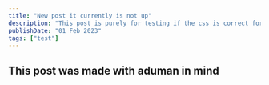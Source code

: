 ```yaml
---
title: "New post it currently is not up"
description: "This post is purely for testing if the css is correct for the title on the page"
publishDate: "01 Feb 2023"
tags: ["test"]
---
```


## This post was made with aduman in mind
